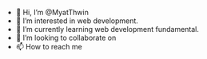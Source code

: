 - 👋 Hi, I’m @MyatThwin
- 👀 I’m interested in web development.
- 🌱 I’m currently learning web development fundamental.
- 💞️ I’m looking to collaborate on 
- 📫 How to reach me 

<!---
MyatThwin/MyatThwin is a ✨ special ✨ repository because its `README.md` (this file) appears on your GitHub profile.
You can click the Preview link to take a look at your changes.
--->
